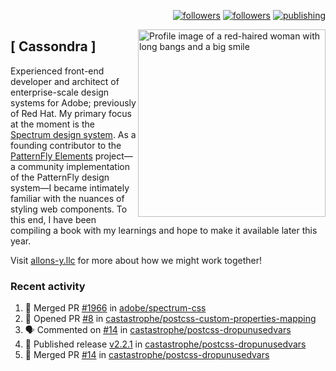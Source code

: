 <p align="right"><a rel="me" href="https://front-end.social/@castastrophe">
    <img alt="followers" title="Follow me on Mastodon" src="https://img.shields.io/mastodon/follow/109297102751309835?domain=https%3A%2F%2Ffront-end.social&label=Follow&logo=mastodon&logoColor=white&style=for-the-badge&labelColor=008080&color=006969"/></a>
  <a href="https://codepen.io/castastrophe/">
    <img alt="followers" title="Follow me on CodePen" src="https://img.shields.io/badge/16-1?color=640464&labelColor=7c007c&style=for-the-badge&logo=codepen&label=Follow"/></a>
<a href="https://castastrophe.medium.com/">
    <img alt="publishing" title="View articles on Medium" src="https://img.shields.io/badge/107-1?color=666&labelColor=444&label=subscribe&logo=medium&logoColor=white&style=for-the-badge"/></a>
    </p>
    
<img align="right" src="https://user-images.githubusercontent.com/1840295/209837133-f6b4d7a5-2117-4634-83b8-a635fb49a96a.png" height="300" alt="Profile image of a red-haired woman with long bangs and a big smile">

## [&nbsp;Cassondra&nbsp;]
    
Experienced front-end developer and architect of enterprise-scale design systems for Adobe; previously of Red Hat. My primary focus at the moment is the [Spectrum design system](https://github.com/adobe/spectrum-css). As a founding contributor to the [PatternFly&nbsp;Elements](https://github.com/patternfly/patternfly-elements) project&mdash;a community implementation of the PatternFly design system&mdash;I became intimately familiar with the nuances of styling web components. To this end, I have been compiling a book with my learnings and hope to make it available later this year.

Visit [allons-y.llc](http://allons-y.llc/) for more about how we might work together!

### Recent activity

<!--START_SECTION:activity-->
1. 🎉 Merged PR [#1966](https://github.com/adobe/spectrum-css/pull/1966) in [adobe/spectrum-css](https://github.com/adobe/spectrum-css)
2. 💪 Opened PR [#8](https://github.com/castastrophe/postcss-custom-properties-mapping/pull/8) in [castastrophe/postcss-custom-properties-mapping](https://github.com/castastrophe/postcss-custom-properties-mapping)
3. 🗣 Commented on [#14](https://github.com/castastrophe/postcss-dropunusedvars/issues/14) in [castastrophe/postcss-dropunusedvars](https://github.com/castastrophe/postcss-dropunusedvars)
4. 🚀 Published release [v2.2.1](https://github.com/v2.2.1) in [castastrophe/postcss-dropunusedvars](https://github.com/castastrophe/postcss-dropunusedvars)
5. 🎉 Merged PR [#14](https://github.com/castastrophe/postcss-dropunusedvars/pull/14) in [castastrophe/postcss-dropunusedvars](https://github.com/castastrophe/postcss-dropunusedvars)
<!--END_SECTION:activity-->

